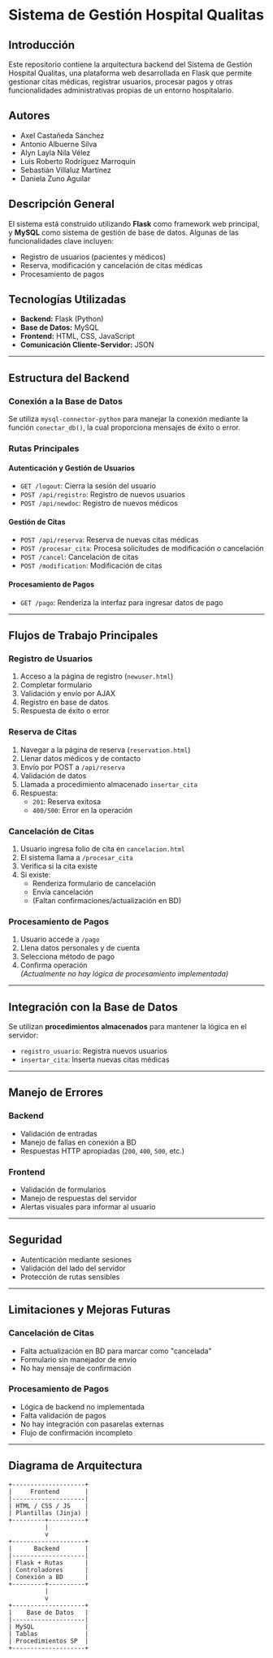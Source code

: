 # Sistema de Gestión Hospital Qualitas

## Introducción

Este repositorio contiene la arquitectura backend del Sistema de Gestión Hospital Qualitas, una plataforma web desarrollada en Flask que permite gestionar citas médicas, registrar usuarios, procesar pagos y otras funcionalidades administrativas propias de un entorno hospitalario.

## Autores

- Axel Castañeda Sánchez  
- Antonio Albuerne Silva  
- Alyn Layla Nila Vélez  
- Luis Roberto Rodríguez Marroquín  
- Sebastián Villaluz Martínez  
- Daniela Zuno Aguilar  

## Descripción General

El sistema está construido utilizando **Flask** como framework web principal, y **MySQL** como sistema de gestión de base de datos. Algunas de las funcionalidades clave incluyen:

- Registro de usuarios (pacientes y médicos)
- Reserva, modificación y cancelación de citas médicas
- Procesamiento de pagos

## Tecnologías Utilizadas

- **Backend:** Flask (Python)  
- **Base de Datos:** MySQL  
- **Frontend:** HTML, CSS, JavaScript  
- **Comunicación Cliente-Servidor:** JSON  

---

## Estructura del Backend

### Conexión a la Base de Datos

Se utiliza `mysql-connector-python` para manejar la conexión mediante la función `conectar_db()`, la cual proporciona mensajes de éxito o error.

### Rutas Principales

#### Autenticación y Gestión de Usuarios

- `GET /logout`: Cierra la sesión del usuario  
- `POST /api/registro`: Registro de nuevos usuarios  
- `POST /api/newdoc`: Registro de nuevos médicos  

#### Gestión de Citas

- `POST /api/reserva`: Reserva de nuevas citas médicas  
- `POST /procesar_cita`: Procesa solicitudes de modificación o cancelación  
- `POST /cancel`: Cancelación de citas  
- `POST /modification`: Modificación de citas  

#### Procesamiento de Pagos

- `GET /pago`: Renderiza la interfaz para ingresar datos de pago

---

## Flujos de Trabajo Principales

### Registro de Usuarios

1. Acceso a la página de registro (`newuser.html`)
2. Completar formulario
3. Validación y envío por AJAX
4. Registro en base de datos
5. Respuesta de éxito o error

### Reserva de Citas

1. Navegar a la página de reserva (`reservation.html`)
2. Llenar datos médicos y de contacto
3. Envío por POST a `/api/reserva`
4. Validación de datos
5. Llamada a procedimiento almacenado `insertar_cita`
6. Respuesta:
   - `201`: Reserva exitosa
   - `400/500`: Error en la operación

### Cancelación de Citas

1. Usuario ingresa folio de cita en `cancelacion.html`
2. El sistema llama a `/procesar_cita`
3. Verifica si la cita existe
4. Si existe:
   - Renderiza formulario de cancelación
   - Envía cancelación
   - (Faltan confirmaciones/actualización en BD)

### Procesamiento de Pagos

1. Usuario accede a `/pago`
2. Llena datos personales y de cuenta
3. Selecciona método de pago
4. Confirma operación  
*(Actualmente no hay lógica de procesamiento implementada)*

---

## Integración con la Base de Datos

Se utilizan **procedimientos almacenados** para mantener la lógica en el servidor:

- `registro_usuario`: Registra nuevos usuarios
- `insertar_cita`: Inserta nuevas citas médicas

---

## Manejo de Errores

### Backend

- Validación de entradas
- Manejo de fallas en conexión a BD
- Respuestas HTTP apropiadas (`200`, `400`, `500`, etc.)

### Frontend

- Validación de formularios
- Manejo de respuestas del servidor
- Alertas visuales para informar al usuario

---

## Seguridad

- Autenticación mediante sesiones
- Validación del lado del servidor
- Protección de rutas sensibles

---

## Limitaciones y Mejoras Futuras

### Cancelación de Citas

- Falta actualización en BD para marcar como "cancelada"
- Formulario sin manejador de envío
- No hay mensaje de confirmación

### Procesamiento de Pagos

- Lógica de backend no implementada
- Falta validación de pagos
- No hay integración con pasarelas externas
- Flujo de confirmación incompleto

---

## Diagrama de Arquitectura

```text
+--------------------+
|     Frontend       |
|--------------------|
| HTML / CSS / JS    |
| Plantillas (Jinja) |
+---------+----------+
          |
          v
+--------------------+
|      Backend       |
|--------------------|
| Flask + Rutas      |
| Controladores      |
| Conexión a BD      |
+---------+----------+
          |
          v
+--------------------+
|    Base de Datos   |
|--------------------|
| MySQL              |
| Tablas             |
| Procedimientos SP  |
+--------------------+
